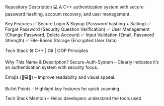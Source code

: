 Repository Description
💻 A C++ authentication system with secure password hashing, account recovery, and user management.

Key Features
✅ Secure Login & Signup (Password hashing + Salting)
✅ Forgot Password (Security Question Verification)
✅ User Management (Change Password, Delete Account)
✅ Input Validation (Email, Password Strength)
✅ File-Based Storage (Encrypted User Data)

Tech Stack
🛠️ C++ | Git | OOP Principles

Why This Name & Description?
Secure-Auth-System – Clearly indicates it’s an authentication system with security focus.

Emojis (🔐💻✅) – Improve readability and visual appeal.

Bullet Points – Highlight key features for quick scanning.

Tech Stack Mention – Helps developers understand the tools used.
